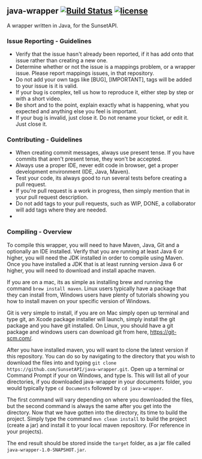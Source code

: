 ## java-wrapper [![Build Status](http://ci.twizmwaz.in/job/OvercastStats/badge/icon)](http://ci.twizmwaz.in/job/OvercastStats) [![license](http://img.shields.io/:license-MIT-blue.svg)](https://github.com/ryanw-se/OvercastAPI/blob/master/LICENSE)
A wrapper written in Java, for the SunsetAPI.

### Issue Reporting - Guidelines

* Verify that the issue hasn't already been reported, if it has add onto that issue rather than creating a new one.
* Determine whether or not the issue is a mappings problem, or a wrapper issue. Please report mappings issues, in that repository.
* Do not add your own tags like [BUG], [IMPORTANT], tags will be added to your issue is it is valid.
* If your bug is complex, tell us how to reproduce it, either step by step or with a short video.
* Be short and to the point, explain exactly what is happening, what you expected and anything else you feel is important.
* If your bug is invalid, just close it. Do not rename your ticket, or edit it. Just close it.

### Contributing - Guidelines

* When creating commit messages, always use present tense. If you have commits that aren't present tense, they won't be accepted.
* Always use a proper IDE, never edit code in browser, get a proper development environment (IDE, Java, Maven).
* Test your code, its always good to run several tests before creating a pull request.
* If you're pull request is a work in progress, then simply mention that in your pull request description.
* Do not add tags to your pull requests, such as WIP, DONE, a collaborator will add tags where they are needed.
*

### Compiling - Overview

To compile this wrapper, you will need to have Maven, Java, Git and a optionally an IDE installed. Verify that you are running at least Java 6
or higher, you will need the JDK installed in order to compile using Maven. Once you have installed a JDK that is at least running version
Java 6 or higher, you will need to download and install apache maven.

If you are on a mac, its as simple as installing brew and running the command ```brew install maven```. Linux users typically have a package
that they can install from, Windows users have plenty of tutorials showing you how to install maven on your specific version of Windows.

Git is very simple to install, if you are on Mac simply open up terminal and type git, an Xcode package installer will launch, simply install
the git package and you have git installed. On Linux, you should have a git package and windows users can download git from here, https://git-scm.com/.

After you have installed maven, you will want to clone the latest version if this repository. You can do so by navigating to the directory
that you wish to download the files into and typing ```git clone https://github.com/SunsetAPI/java-wrapper.git```. Open up a terminal or
Command Prompt if your on Windows, and type ls. This will list all of your directories, if you downloaded java-wrapper in your documents folder,
you would typically type ```cd Documents``` followed by ```cd java-wrapper```.

The first command will vary depending on where you downloaded the files, but the second command is always the same after you get into the directory.
Now that we have gotten into the directory, its time to build the project. Simply type the command ```mvn clean install``` to build the project
(create a jar) and install it to your local maven repository. (For reference in your projects).

The end result should be stored inside the ```target``` folder, as a jar file called ```java-wrapper-1.0-SNAPSHOT.jar```.